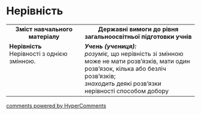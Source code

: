 <div id="hypercomments_widget" class="js-hypercomments-widget invisible"></div>

# Нерівність
<table>
  <tr>
    <td width="40%" align="center"><b>Зміст навчального матеріалу<b></td>
    <td width="60%" align="center"><b>Державні вимоги до рівня загальноосвітньої підготовки учнів</b></td>
  </tr>
  <tr>
    <td width="40%" style="vertical-align:top !important;"><b>Нерівність</b><br>
Нерівності з однією змінною.</td>
    <td width="60%" style="vertical-align:top !important;"><i><b>Учень (учениця):</b></i><br>
<i>розуміє,</i> що нерівність зі змінною може не мати розв’язків, мати один розв’язок, кілька або безліч розв’язків; <br>
<i>знаходить</i> деякі розв’язки нерівності способом добору<br></td>
  </tr>
</table>

<div class="js-hypercomments-container">
    <a href="http://hypercomments.com" class="hc-link" title="comments widget">comments powered by HyperComments</a>
</div>